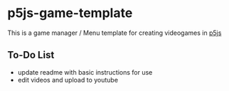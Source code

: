 # p5js-game-template
This is a game manager / Menu template for creating videogames in [p5js](https://p5js.org)

## To-Do List
- update readme with basic instructions for use
- edit videos and upload to youtube

